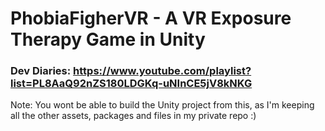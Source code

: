 # PhobiaFigherVR - A VR Exposure Therapy Game in Unity

### Dev Diaries: https://www.youtube.com/playlist?list=PL8AaQ92nZS180LDGKq-uNInCE5jV8kNKG

Note: You wont be able to build the Unity project from this, as I'm keeping all the other assets, packages and files in my private repo :) 
